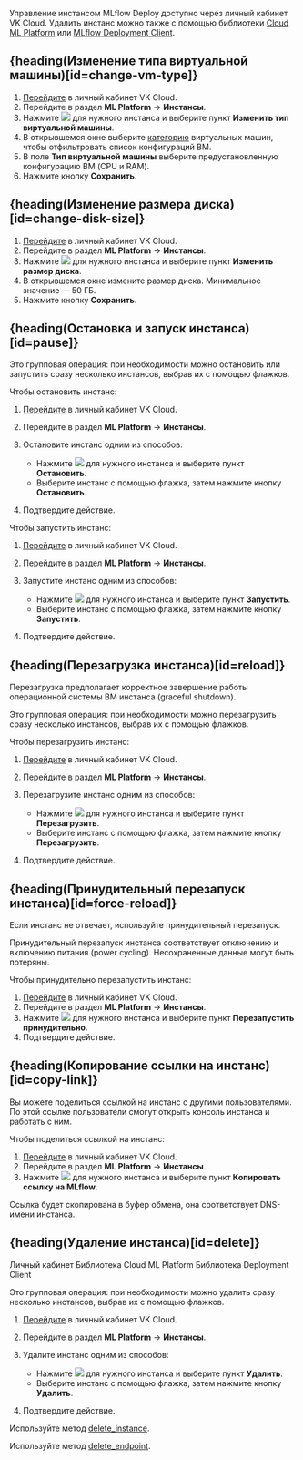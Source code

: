 Управление инстансом MLflow Deploy доступно через личный кабинет VK Cloud. Удалить инстанс можно также с помощью библиотеки [Cloud ML Platform](../../../mlplatform-lib/lib-reference) или [MLflow Deployment Client](../../how-to-guides/manage-mlflow-client).

## {heading(Изменение типа виртуальной машины)[id=change-vm-type]}

1. [Перейдите](https://msk.cloud.vk.com/app/) в личный кабинет VK Cloud.
1. Перейдите в раздел **ML Platform** → **Инстансы**.
1. Нажмите ![ ](/ru/assets/more-icon.svg "inline") для нужного инстанса и выберите пункт **Изменить тип виртуальной машины**.
1. В открывшемся окне выберите [категорию](/ru/computing/iaas/concepts/vm/flavor) виртуальных машин, чтобы отфильтровать список конфигураций ВМ.
1. В поле **Тип виртуальной машины** выберите предустановленную конфигурацию ВМ (CPU и RAM).
1. Нажмите кнопку **Сохранить**.

## {heading(Изменение размера диска)[id=change-disk-size]}

1. [Перейдите](https://msk.cloud.vk.com/app/) в личный кабинет VK Cloud.
1. Перейдите в раздел **ML Platform** → **Инстансы**.
1. Нажмите ![ ](/ru/assets/more-icon.svg "inline") для нужного инстанса и выберите пункт **Изменить размер диска**.
1. В открывшемся окне измените размер диска. Минимальное значение — 50 ГБ.
1. Нажмите кнопку **Сохранить**.

## {heading(Остановка и запуск инстанса)[id=pause]}

Это групповая операция: при необходимости можно остановить или запустить сразу несколько инстансов, выбрав их с помощью флажков.

Чтобы остановить инстанс:

1. [Перейдите](https://msk.cloud.vk.com/app/) в личный кабинет VK Cloud.
1. Перейдите в раздел **ML Platform** → **Инстансы**.
1. Остановите инстанс одним из способов:

    - Нажмите ![ ](/ru/assets/more-icon.svg "inline") для нужного инстанса и выберите пункт **Остановить**.
    - Выберите инстанс с помощью флажка, затем нажмите кнопку **Остановить**.
1. Подтвердите действие.

Чтобы запустить инстанс:

1. [Перейдите](https://msk.cloud.vk.com/app/) в личный кабинет VK Cloud.
1. Перейдите в раздел **ML Platform** → **Инстансы**.
1. Запустите инстанс одним из способов:

    - Нажмите ![ ](/ru/assets/more-icon.svg "inline") для нужного инстанса и выберите пункт **Запустить**.
    - Выберите инстанс с помощью флажка, затем нажмите кнопку **Запустить**.
1. Подтвердите действие.

## {heading(Перезагрузка инстанса)[id=reload]}

<info>
Перезагрузка предполагает корректное завершение работы операционной системы ВМ инстанса (graceful shutdown).
</info>

Это групповая операция: при необходимости можно перезагрузить сразу несколько инстансов, выбрав их с помощью флажков.

Чтобы перезагрузить инстанс:

1. [Перейдите](https://msk.cloud.vk.com/app/) в личный кабинет VK Cloud.
1. Перейдите в раздел **ML Platform** → **Инстансы**.
1. Перезагрузите инстанс одним из способов:

    - Нажмите ![ ](/ru/assets/more-icon.svg "inline") для нужного инстанса и выберите пункт **Перезагрузить**.
    - Выберите инстанс с помощью флажка, затем нажмите кнопку **Перезагрузить**.
1. Подтвердите действие.

## {heading(Принудительный перезапуск инстанса)[id=force-reload]}

Если инстанс не отвечает, используйте принудительный перезапуск.

<warn>

Принудительный перезапуск инстанса соответствует отключению и включению питания (power cycling). Несохраненные данные могут быть потеряны.

</warn>

Чтобы принудительно перезапустить инстанс:

1. [Перейдите](https://msk.cloud.vk.com/app/) в личный кабинет VK Cloud.
1. Перейдите в раздел **ML Platform** → **Инстансы**.
1. Нажмите ![ ](/ru/assets/more-icon.svg "inline") для нужного инстанса и выберите пункт **Перезапустить принудительно**.
1. Подтвердите действие.

## {heading(Копирование ссылки на инстанс)[id=copy-link]}

Вы можете поделиться ссылкой на инстанс с другими пользователями. По этой ссылке пользователи смогут открыть консоль инстанса и работать с ним.

Чтобы поделиться ссылкой на инстанс:

1. [Перейдите](https://msk.cloud.vk.com/app/) в личный кабинет VK Cloud.
1. Перейдите в раздел **ML Platform** → **Инстансы**.
1. Нажмите ![ ](/ru/assets/more-icon.svg "inline") для нужного инстанса и выберите пункт **Копировать ссылку на MLflow**.

Ссылка будет скопирована в буфер обмена, она соответствует DNS-имени инстанса.

## {heading(Удаление инстанса)[id=delete]}

<tabs>
<tablist>
<tab>Личный кабинет</tab>
<tab>Библиотека Cloud ML Platform</tab>
<tab>Библиотека Deployment Client</tab>
</tablist>
<tabpanel>

Это групповая операция: при необходимости можно удалить сразу несколько инстансов, выбрав их с помощью флажков.

1. [Перейдите](https://msk.cloud.vk.com/app/) в личный кабинет VK Cloud.
1. Перейдите в раздел **ML Platform** → **Инстансы**.
1. Удалите инстанс одним из способов:

    - Нажмите ![ ](/ru/assets/more-icon.svg "inline") для нужного инстанса и выберите пункт **Удалить**.
    - Выберите инстанс с помощью флажка, затем нажмите кнопку **Удалить**.
1. Подтвердите действие.

</tabpanel>
<tabpanel>

Используйте метод [delete_instance](../../../mlplatform-lib/lib-reference#delete_instance).

</tabpanel>
<tabpanel>

Используйте метод [delete_endpoint](../../how-to-guides/manage-mlflow-client#delete_deploy_server).

</tabpanel>
</tabs>
